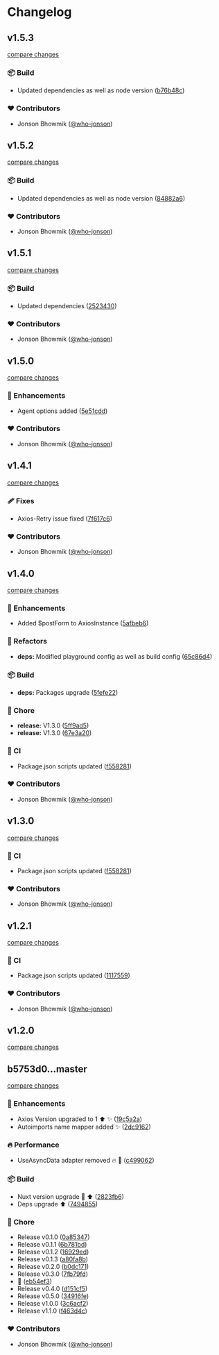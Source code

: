 # Changelog


## v1.5.3

[compare changes](https://github.com/who-jonson/nuxt3-axios/compare/v1.5.2...v1.5.3)

### 📦 Build

- Updated dependencies as well as node version ([b76b48c](https://github.com/who-jonson/nuxt3-axios/commit/b76b48c))

### ❤️ Contributors

- Jonson Bhowmik ([@who-jonson](http://github.com/who-jonson))

## v1.5.2

[compare changes](https://github.com/who-jonson/nuxt3-axios/compare/v1.5.1...v1.5.2)

### 📦 Build

- Updated dependencies as well as node version ([84882a6](https://github.com/who-jonson/nuxt3-axios/commit/84882a6))

### ❤️ Contributors

- Jonson Bhowmik ([@who-jonson](http://github.com/who-jonson))

## v1.5.1

[compare changes](https://github.com/who-jonson/nuxt3-axios/compare/v1.5.0...v1.5.1)

### 📦 Build

- Updated dependencies ([2523430](https://github.com/who-jonson/nuxt3-axios/commit/2523430))

### ❤️ Contributors

- Jonson Bhowmik ([@who-jonson](http://github.com/who-jonson))

## v1.5.0

[compare changes](https://github.com/who-jonson/nuxt3-axios/compare/v1.4.1...v1.5.0)

### 🚀 Enhancements

- Agent options added ([5e51cdd](https://github.com/who-jonson/nuxt3-axios/commit/5e51cdd))

### ❤️ Contributors

- Jonson Bhowmik ([@who-jonson](http://github.com/who-jonson))

## v1.4.1

[compare changes](https://github.com/who-jonson/nuxt3-axios/compare/v1.4.0...v1.4.1)

### 🩹 Fixes

- Axios-Retry issue fixed ([7f617c6](https://github.com/who-jonson/nuxt3-axios/commit/7f617c6))

### ❤️  Contributors

- Jonson Bhowmik ([@who-jonson](http://github.com/who-jonson))

## v1.4.0

[compare changes](https://github.com/who-jonson/nuxt3-axios/compare/v1.2.1...v1.4.0)

### 🚀 Enhancements

- Added $postForm to AxiosInstance ([5afbeb6](https://github.com/who-jonson/nuxt3-axios/commit/5afbeb6))

### 💅 Refactors

- **deps:** Modified playground config as well as build config ([65c86d4](https://github.com/who-jonson/nuxt3-axios/commit/65c86d4))

### 📦 Build

- **deps:** Packages upgrade ([5fefe22](https://github.com/who-jonson/nuxt3-axios/commit/5fefe22))

### 🏡 Chore

- **release:** V1.3.0 ([5ff9ad5](https://github.com/who-jonson/nuxt3-axios/commit/5ff9ad5))
- **release:** V1.3.0 ([67e3a20](https://github.com/who-jonson/nuxt3-axios/commit/67e3a20))

### 🤖 CI

- Package.json scripts updated ([f558281](https://github.com/who-jonson/nuxt3-axios/commit/f558281))

### ❤️  Contributors

- Jonson Bhowmik ([@who-jonson](http://github.com/who-jonson))

## v1.3.0

[compare changes](https://github.com/who-jonson/nuxt3-axios/compare/v1.2.1...v1.3.0)


### 🤖 CI

  - Package.json scripts updated ([f558281](https://github.com/who-jonson/nuxt3-axios/commit/f558281))

### ❤️  Contributors

- Jonson Bhowmik ([@who-jonson](http://github.com/who-jonson))

## v1.2.1

[compare changes](https://github.com/who-jonson/nuxt3-axios/compare/v1.2.0...v1.2.1)


### 🤖 CI

  - Package.json scripts updated ([1117559](https://github.com/who-jonson/nuxt3-axios/commit/1117559))

### ❤️  Contributors

- Jonson Bhowmik ([@who-jonson](http://github.com/who-jonson))

## v1.2.0

[compare changes](https://github.com/who-jonson/nuxt3-axios/compare/v1.1.0...v1.2.0)

## b5753d0...master

[compare changes](https://github.com/who-jonson/nuxt3-axios/compare/b5753d0...master)


### 🚀 Enhancements

  - Axios Version upgraded to 1  ⬆️ ✨ ([19c5a2a](https://github.com/who-jonson/nuxt3-axios/commit/19c5a2a))
  - Autoimports name mapper added ✨ ([2dc9162](https://github.com/who-jonson/nuxt3-axios/commit/2dc9162))

### 🔥 Performance

  - UseAsyncData adapter removed 🔥 🎨 ([c499062](https://github.com/who-jonson/nuxt3-axios/commit/c499062))

### 📦 Build

  - Nuxt version upgrade 🚀 ⬆️ ([2823fb6](https://github.com/who-jonson/nuxt3-axios/commit/2823fb6))
  - Deps upgrade  ⬆️ ([7494855](https://github.com/who-jonson/nuxt3-axios/commit/7494855))

### 🏡 Chore

  - Release v0.1.0 ([0a85347](https://github.com/who-jonson/nuxt3-axios/commit/0a85347))
  - Release v0.1.1 ([6b781bd](https://github.com/who-jonson/nuxt3-axios/commit/6b781bd))
  - Release v0.1.2 ([16929ed](https://github.com/who-jonson/nuxt3-axios/commit/16929ed))
  - Release v0.1.3 ([a80fa8b](https://github.com/who-jonson/nuxt3-axios/commit/a80fa8b))
  - Release v0.2.0 ([b0dc171](https://github.com/who-jonson/nuxt3-axios/commit/b0dc171))
  - Release v0.3.0 ([7fb79fd](https://github.com/who-jonson/nuxt3-axios/commit/7fb79fd))
  - 🚨 ([eb54ef3](https://github.com/who-jonson/nuxt3-axios/commit/eb54ef3))
  - Release v0.4.0 ([d151cf5](https://github.com/who-jonson/nuxt3-axios/commit/d151cf5))
  - Release v0.5.0 ([34916fe](https://github.com/who-jonson/nuxt3-axios/commit/34916fe))
  - Release v1.0.0 ([3c6acf2](https://github.com/who-jonson/nuxt3-axios/commit/3c6acf2))
  - Release v1.1.0 ([f463d4c](https://github.com/who-jonson/nuxt3-axios/commit/f463d4c))

### ❤️  Contributors

- Jonson Bhowmik ([@who-jonson](http://github.com/who-jonson))

